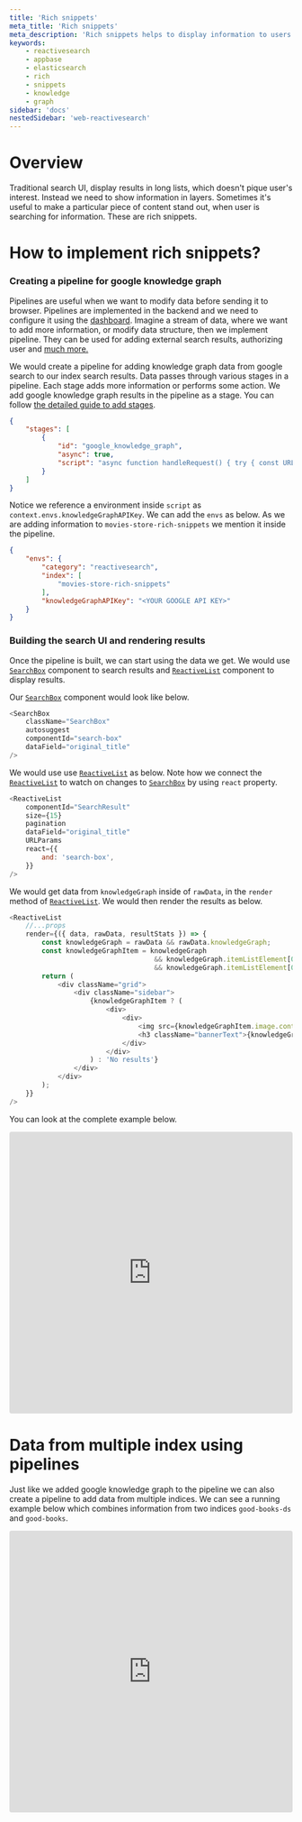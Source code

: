 ```yaml
---
title: 'Rich snippets'
meta_title: 'Rich snippets'
meta_description: 'Rich snippets helps to display information to users on multiple levels'
keywords:
    - reactivesearch
    - appbase
    - elasticsearch
    - rich 
    - snippets
    - knowledge
    - graph
sidebar: 'docs'
nestedSidebar: 'web-reactivesearch'
---
```


# Overview
Traditional search UI, display results in long lists, which doesn't pique user's interest. Instead we need to show information in layers. Sometimes it's useful to make a particular piece of content stand out, when user is searching for information. These are rich snippets. 

# How to implement rich snippets?

### Creating a pipeline for google knowledge graph

Pipelines are useful when we want to modify data before sending it to browser. Pipelines are implemented in the backend and we need to configure it using the [dashboard](https://dashboard.appbase.io/). Imagine a stream of data, where we want to add more information, or modify data structure, then we implement pipeline. They can be used for adding external search results, authorizing user and [much more.](https://docs.appbase.io/docs/pipelines/how-to/)

We would create a pipeline for adding knowledge graph data from google search to our index search results. Data passes through various stages in a pipeline. Each stage adds more information or performs some action. We add google knowledge graph results in the pipeline as a stage. You can follow [the detailed guide to add stages](https://docs.appbase.io/docs/pipelines/how-to/add-external-search-results).

```json
{
    "stages": [
        {
            "id": "google_knowledge_graph",
            "async": true,
            "script": "async function handleRequest() { try { const URL = `https://kgsearch.googleapis.com/v1/entities:search?query=${context.envs.query}&key=${context.envs.knowledgeGraphAPIKey}&limit=1&indent=True`; const responseBody = await fetch(URL); const response = JSON.parse(responseBody); return { knowledge_graph: response }} catch(e) {} return context; }"
        }
    ]
}
```

Notice we reference a environment inside `script` as `context.envs.knowledgeGraphAPIKey`. We can add the `envs` as below. As we are adding information to `movies-store-rich-snippets` we mention it inside the pipeline.
```json
{
    "envs": {
        "category": "reactivesearch",
        "index": [
            "movies-store-rich-snippets"
        ],
        "knowledgeGraphAPIKey": "<YOUR GOOGLE API KEY>"
    }
}
```

### Building the search UI and rendering results

Once the pipeline is built, we can start using the data we get. We would use [`SearchBox`](/docs/reactivesearch/v3/search/searchbox) component to search results and [`ReactiveList`](/docs/reactivesearch/v3/result/reactivelist) component to display results. 

Our [`SearchBox`](/docs/reactivesearch/v3/search/searchbox) component would look like below.
```js
<SearchBox 
    className="SearchBox" 
    autosuggest 
    componentId="search-box" 
    dataField="original_title" 
/>
```

We would use use [`ReactiveList`](/docs/reactivesearch/v3/result/reactivelist) as below. Note how we connect the [`ReactiveList`](/docs/reactivesearch/v3/result/reactivelist) to watch on changes to [`SearchBox`](/docs/reactivesearch/v3/search/searchbox) by using `react` property.
```js
<ReactiveList
    componentId="SearchResult"
    size={15}
    pagination
    dataField="original_title"
    URLParams
    react={{
        and: 'search-box',
    }}
/>
```

We would get data from `knowledgeGraph` inside of `rawData`, in the `render` method of [`ReactiveList`](/docs/reactivesearch/v3/result/reactivelist). We would then render the results as below.
```js
<ReactiveList
    //...props
    render={({ data, rawData, resultStats }) => {
        const knowledgeGraph = rawData && rawData.knowledgeGraph;
        const knowledgeGraphItem = knowledgeGraph 
                                    && knowledgeGraph.itemListElement[0] 
                                    && knowledgeGraph.itemListElement[0].result;
        return (
            <div className="grid">
                <div className="sidebar">
                    {knowledgeGraphItem ? (
                        <div>
                            <div>
                                <img src={knowledgeGraphItem.image.contentUrl} className="bannerImg" alt="movie poster" />
                                <h3 className="bannerText">{knowledgeGraphItem.name}</h3>
                            </div>
                        </div>
                    ) : 'No results'}
                </div>
            </div>
        );
    }}
/>
```

You can look at the complete example below.

<iframe src="https://codesandbox.io/embed/github/SavvyShah/reactivesearch/tree/docs%2Frich-snippets/packages/web/examples/RichSnippets?fontsize=14&hidenavigation=1&theme=dark"
     style="width:100%; height:500px; border:0; border-radius: 4px; overflow:hidden;"
     title="SavvyShah/reactivesearch"
     allow="accelerometer; ambient-light-sensor; camera; encrypted-media; geolocation; gyroscope; hid; microphone; midi; payment; usb; vr; xr-spatial-tracking"
     sandbox="allow-forms allow-modals allow-popups allow-presentation allow-same-origin allow-scripts"
></iframe>

# Data from multiple index using pipelines

Just like we added google knowledge graph to the pipeline we can also create a pipeline to add data from multiple indices. We can see a running example below which combines information from two indices `good-books-ds` and `good-books`.

<iframe src="https://codesandbox.io/embed/github/SavvyShah/reactivesearch/tree/docs-multi-index/packages/web/examples/MultiIndexSearch?fontsize=14&hidenavigation=1&theme=dark"
     style="width:100%; height:500px; border:0; border-radius: 4px; overflow:hidden;"
     title="multi-index-search"
     allow="accelerometer; ambient-light-sensor; camera; encrypted-media; geolocation; gyroscope; hid; microphone; midi; payment; usb; vr; xr-spatial-tracking"
     sandbox="allow-forms allow-modals allow-popups allow-presentation allow-same-origin allow-scripts"
   ></iframe>
